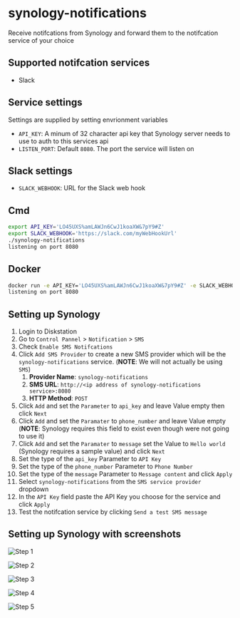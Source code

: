 # synology-notifications

Receive notifcations from Synology and forward them to the notifcation service of your choice

## Supported notifcation services

- Slack

## Service settings

Settings are supplied by setting envrionment variables

- `API_KEY`: A minum of 32 character api key that Synology server needs to use to auth to this services api
- `LISTEN_PORT`: Default `8080`. The port the service will listen on 

## Slack settings

- `SLACK_WEBHOOK`: URL for the Slack web hook

## Cmd

```bash
export API_KEY='LO45UXS%amLAWJn6CwJ1koaXW&7pY9#Z'
export SLACK_WEBHOOK='https://slack.com/myWebHookUrl'
./synology-notifications
listening on port 8080
```

## Docker

```bash
docker run -e API_KEY='LO45UXS%amLAWJn6CwJ1koaXW&7pY9#Z' -e SLACK_WEBHOOK='https://slack.com/myWebHookUrl' ryancurrah/synology-notifications:latest
listening on port 8080
```

## Setting up Synology

1. Login to Diskstation
2. Go to `Control Pannel` > `Notification` > `SMS`
3. Check `Enable SMS Notifcations`
4. Click `Add SMS Provider` to create a new SMS provider which will be the `synology-notifications` service. (**NOTE**: We will not actually be using `SMS`)
    1. **Provider Name**: `synology-notifications`
    2. **SMS URL**: `http://<ip address of synology-notifications service>:8080`
    3. **HTTP Method**: `POST`
5. Click  `Add` and set the `Parameter` to `api_key` and leave Value empty then click `Next`
6. Click `Add` and set the `Paramater` to `phone_number` and leave Value empty (**NOTE**: Synology requires this field to exist even though were not going to use it)
7. Click `Add` and set the `Paramater` to `message` set the Value to `Hello world` (Synology requires a sample value) and click `Next`
8. Set the type of the `api_key` Parameter to `API Key`
9. Set the type of the `phone_number` Parameter to `Phone Number`
10. Set the type of the `message` Parameter to `Message content` and click `Apply`
11. Select `synology-notifications` from the `SMS service provider` dropdown
12. In the `API Key` field paste the API Key you choose for the service and click `Apply`
13. Test the notifcation service by clicking `Send a test SMS message`

## Setting up Synology with screenshots

![Step 1](https://github.com/ryancurrah/synology-notifications/blob/master/assets/Step_1.png?raw=true)

![Step 2](https://github.com/ryancurrah/synology-notifications/blob/master/assets/Step_2.png?raw=true)

![Step 3](https://github.com/ryancurrah/synology-notifications/blob/master/assets/Step_3.png?raw=true)

![Step 4](https://github.com/ryancurrah/synology-notifications/blob/master/assets/Step_4.png?raw=true)

![Step 5](https://github.com/ryancurrah/synology-notifications/blob/master/assets/Step_5.png?raw=true)
